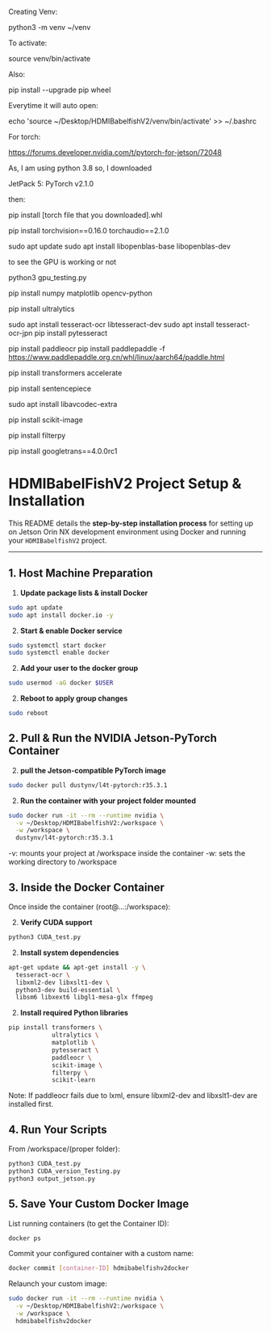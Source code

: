 Creating Venv:

python3 -m venv ~/venv

To activate:

source venv/bin/activate

Also:

pip install --upgrade pip wheel

Everytime it will auto open:

echo 'source ~/Desktop/HDMIBabelfishV2/venv/bin/activate' >> ~/.bashrc

For torch:

https://forums.developer.nvidia.com/t/pytorch-for-jetson/72048

As, I am using python 3.8 so, I downloaded

JetPack 5: PyTorch v2.1.0

then:

pip install  [torch file that you downloaded].whl


pip install torchvision==0.16.0 torchaudio==2.1.0



sudo apt update
sudo apt install libopenblas-base libopenblas-dev

to see the GPU is working or not

python3 gpu_testing.py 

pip install numpy matplotlib opencv-python


pip install ultralytics


sudo apt install tesseract-ocr libtesseract-dev
sudo apt install tesseract-ocr-jpn
pip install pytesseract


pip install paddleocr
pip install paddlepaddle -f https://www.paddlepaddle.org.cn/whl/linux/aarch64/paddle.html


pip install transformers accelerate


pip install sentencepiece


sudo apt install libavcodec-extra

pip install scikit-image

pip install filterpy



pip install googletrans==4.0.0rc1




# HDMIBabelFishV2 Project Setup & Installation

This README details the **step-by-step installation process** for setting up on Jetson Orin NX development environment using Docker and running your `HDMIBabelfishV2` project.

---

## 1. Host Machine Preparation

1. **Update package lists & install Docker**  
```bash
sudo apt update
sudo apt install docker.io -y
```

2. **Start & enable Docker service**
```bash
sudo systemctl start docker
sudo systemctl enable docker
```

2. **Add your user to the docker group**
```bash
sudo usermod -aG docker $USER
```

2. **Reboot to apply group changes**
```bash
sudo reboot
```

## 2. Pull & Run the NVIDIA Jetson-PyTorch Container
2. **pull the Jetson-compatible PyTorch image**
```bash
sudo docker pull dustynv/l4t-pytorch:r35.3.1
```

2. **Run the container with your project folder mounted**
```bash
sudo docker run -it --rm --runtime nvidia \
  -v ~/Desktop/HDMIBabelfishV2:/workspace \
  -w /workspace \
  dustynv/l4t-pytorch:r35.3.1
```

-v: mounts your project at /workspace inside the container
-w: sets the working directory to /workspace

## 3. Inside the Docker Container
Once inside the container (root@...:/workspace):

2. **Verify CUDA support**
```bash
python3 CUDA_test.py
```

2. **Install system dependencies**
```bash
apt-get update && apt-get install -y \
  tesseract-ocr \
  libxml2-dev libxslt1-dev \
  python3-dev build-essential \
  libsm6 libxext6 libgl1-mesa-glx ffmpeg
```

2. **Install required Python libraries**
```bash
pip install transformers \
            ultralytics \
            matplotlib \
            pytesseract \
            paddleocr \
            scikit-image \
            filterpy \
            scikit-learn
```

Note: If paddleocr fails due to lxml, ensure libxml2-dev and libxslt1-dev are installed first.

## 4. Run Your Scripts
From /workspace/(proper folder):
```bash
python3 CUDA_test.py
python3 CUDA_version_Testing.py
python3 output_jetson.py
```

## 5. Save Your Custom Docker Image
List running containers (to get the Container ID):

```bash
docker ps
```
Commit your configured container with a custom name:
```bash
docker commit [container-ID] hdmibabelfishv2docker
```
Relaunch your custom image:
```bash
sudo docker run -it --rm --runtime nvidia \
  -v ~/Desktop/HDMIBabelfishV2:/workspace \
  -w /workspace \
  hdmibabelfishv2docker
```